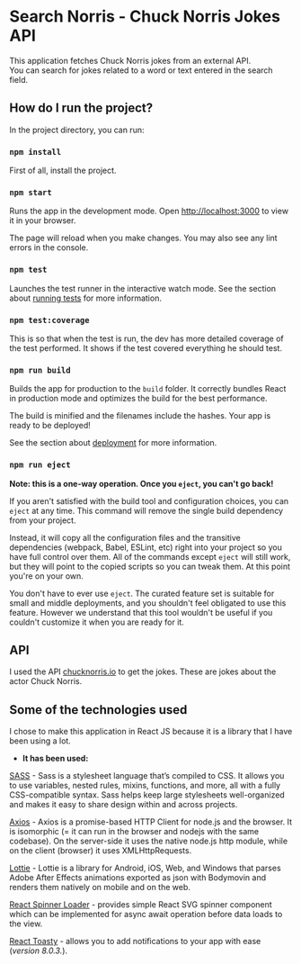 # **Search Norris - Chuck Norris Jokes API**

This application fetches Chuck Norris jokes from an external API.\
You can search for jokes related to a word or text entered in the search field.

## **How do I run the project?**

In the project directory, you can run:

### `npm install`

First of all, install the project.

### `npm start`

Runs the app in the development mode.
Open [http://localhost:3000](http://localhost:3000) to view it in your browser.

The page will reload when you make changes.
You may also see any lint errors in the console.

### `npm test`

Launches the test runner in the interactive watch mode.
See the section about [running tests](https://facebook.github.io/create-react-app/docs/running-tests) for more information.

### `npm test:coverage`

This is so that when the test is run, the dev has more detailed coverage of the test performed. It shows if the test covered everything he should test.

### `npm run build`

Builds the app for production to the `build` folder.
It correctly bundles React in production mode and optimizes the build for the best performance.

The build is minified and the filenames include the hashes.
Your app is ready to be deployed!

See the section about [deployment](https://facebook.github.io/create-react-app/docs/deployment) for more information.

### `npm run eject`

**Note: this is a one-way operation. Once you `eject`, you can't go back!**

If you aren't satisfied with the build tool and configuration choices, you can `eject` at any time. This command will remove the single build dependency from your project.

Instead, it will copy all the configuration files and the transitive dependencies (webpack, Babel, ESLint, etc) right into your project so you have full control over them. All of the commands except `eject` will still work, but they will point to the copied scripts so you can tweak them. At this point you're on your own.

You don't have to ever use `eject`. The curated feature set is suitable for small and middle deployments, and you shouldn't feel obligated to use this feature. However we understand that this tool wouldn't be useful if you couldn't customize it when you are ready for it.

## **API**

I used the API [chucknorris.io](https://api.chucknorris.io/) to get the jokes. These are jokes about the actor Chuck Norris.

## **Some of the technologies used**

I chose to make this application in React JS because it is a library that I have been using a lot.

- **It has been used:**

[SASS](https://sass-lang.com/documentation/) - Sass is a stylesheet language that’s compiled to CSS. It allows you to use variables, nested rules, mixins, functions, and more, all with a fully CSS-compatible syntax. Sass helps keep large stylesheets well-organized and makes it easy to share design within and across projects.

[Axios](https://axios-http.com/docs/intro) - Axios is a promise-based HTTP Client for node.js and the browser. It is isomorphic (= it can run in the browser and nodejs with the same codebase). On the server-side it uses the native node.js http module, while on the client (browser) it uses XMLHttpRequests.

[Lottie](https://lottiereact.com/) - Lottie is a library for Android, iOS, Web, and Windows that parses Adobe After Effects animations exported as json with Bodymovin and renders them natively on mobile and on the web.

[React Spinner Loader](https://openbase.com/js/react-loader-spinner/documentation) - provides simple React SVG spinner component which can be implemented for async await operation before data loads to the view.

[React Toasty](https://fkhadra.github.io/react-toastify/migration-v8/) - allows you to add notifications to your app with ease (*version 8.0.3.*).
